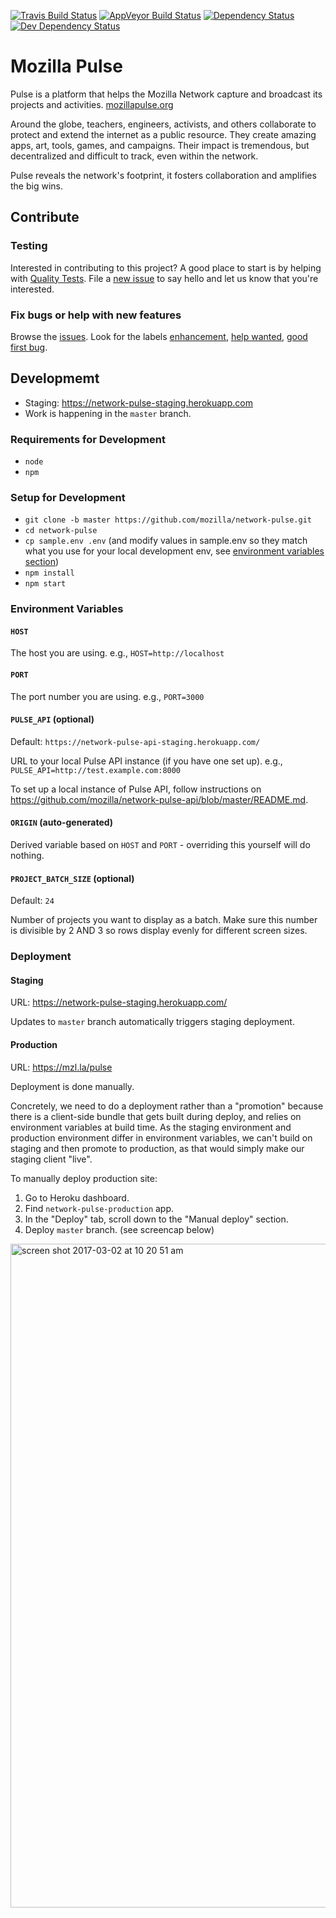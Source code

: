 [![Travis Build Status](https://travis-ci.org/mozilla/network-pulse.svg?branch=master)](https://travis-ci.org/mozilla/network-pulse) [![AppVeyor Build Status](https://ci.appveyor.com/api/projects/status/github/mozilla/network-pulse?svg=true)](https://ci.appveyor.com/project/mozillafoundation/network-pulse) [![Dependency Status](https://david-dm.org/mozilla/network-pulse.svg)](https://david-dm.org/mozilla/network-pulse) [![Dev Dependency Status](https://david-dm.org/mozilla/network-pulse/dev-status.svg)](https://david-dm.org/mozilla/network-pulse/?type=dev)

# Mozilla Pulse

Pulse is a platform that helps the Mozilla Network capture and broadcast its projects and activities. [mozillapulse.org](https://www.mozillapulse.org/featured)

Around the globe, teachers, engineers, activists, and others collaborate to protect and extend the internet as a public resource. They create amazing apps, art, tools, games, and campaigns. Their impact is tremendous, but decentralized and difficult to track, even within the network.

Pulse reveals the network's footprint, it fosters collaboration and amplifies the big wins.


## Contribute

### Testing

Interested in contributing to this project? A good place to start is by helping with [Quality Tests](https://github.com/mozilla/network-pulse/wiki/Quality-Tests). File a [new issue](https://github.com/mozilla/network-pulse/issues) to say hello and let us know that you're interested.  

### Fix bugs or help with new features 

Browse the [issues](https://github.com/mozilla/network-pulse/issues). Look for the labels [enhancement](https://github.com/mozilla/network-pulse/labels/enhancement), [help wanted](https://github.com/mozilla/network-pulse/labels/help%20wanted), [good first bug](https://github.com/mozilla/network-pulse/labels/good%20first%20bug).


## Developmemt

- Staging: https://network-pulse-staging.herokuapp.com
- Work is happening in the `master` branch.

### Requirements for Development

- `node`
- `npm`

### Setup for Development

- `git clone -b master https://github.com/mozilla/network-pulse.git`
- `cd network-pulse`
- `cp sample.env .env` (and modify values in sample.env so they match what you use for your local development env, see [environment variables section](https://github.com/mozilla/network-pulse#environment-variables))
- `npm install`
- `npm start`

### Environment Variables

#### `HOST`

The host you are using. e.g., `HOST=http://localhost`

#### `PORT`

The port number you are using. e.g., `PORT=3000`

#### `PULSE_API` (optional)

Default: `https://network-pulse-api-staging.herokuapp.com/`

URL to your local Pulse API instance (if you have one set up). e.g., `PULSE_API=http://test.example.com:8000`

To set up a local instance of Pulse API, follow instructions on https://github.com/mozilla/network-pulse-api/blob/master/README.md.

#### `ORIGIN` (auto-generated)

Derived variable based on `HOST` and `PORT` - overriding this yourself will do nothing.

#### `PROJECT_BATCH_SIZE` (optional)

Default: `24`

Number of projects you want to display as a batch. Make sure this number is divisible by 2 AND 3 so rows display evenly for different screen sizes.

### Deployment

#### Staging

URL: https://network-pulse-staging.herokuapp.com/

Updates to `master` branch automatically triggers staging deployment.

#### Production

URL: https://mzl.la/pulse

Deployment is done manually.

Concretely, we need to do a deployment rather than a "promotion" because there is a client-side bundle that gets built during deploy, and relies on environment variables at build time. As the staging environment and production environment differ in environment variables, we can't build on staging and then promote to production, as that would simply make our staging client "live".

To manually deploy production site:

1. Go to Heroku dashboard.
2. Find `network-pulse-production` app.
3. In the "Deploy" tab, scroll down to the "Manual deploy" section.
4. Deploy `master` branch. (see screencap below)
<img width="1062" alt="screen shot 2017-03-02 at 10 20 51 am" src="https://cloud.githubusercontent.com/assets/2896608/23521344/68f4d750-ff33-11e6-9ff4-e669ffa938f7.png">
